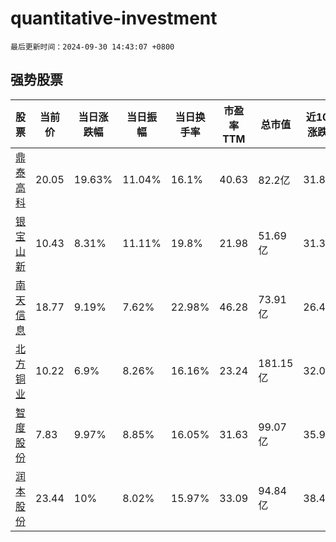 # quantitative-investment

`最后更新时间：2024-09-30 14:43:07 +0800`

## 强势股票

|股票|当前价|当日涨跌幅|当日振幅|当日换手率|市盈率TTM|总市值|近10日涨跌幅|
|----|----|----|----|----|----|----|----|
|[鼎泰高科](https://xueqiu.com/S/SZ301377)|20.05|19.63%|11.04%|16.1%|40.63|82.2亿|31.82%|
|[银宝山新](https://xueqiu.com/S/SZ002786)|10.43|8.31%|11.11%|19.8%|21.98|51.69亿|31.36%|
|[南天信息](https://xueqiu.com/S/SZ000948)|18.77|9.19%|7.62%|22.98%|46.28|73.91亿|26.48%|
|[北方铜业](https://xueqiu.com/S/SZ000737)|10.22|6.9%|8.26%|16.16%|23.24|181.15亿|32.04%|
|[智度股份](https://xueqiu.com/S/SZ000676)|7.83|9.97%|8.85%|16.05%|31.63|99.07亿|35.94%|
|[润本股份](https://xueqiu.com/S/SH603193)|23.44|10%|8.02%|15.97%|33.09|94.84亿|38.45%|
